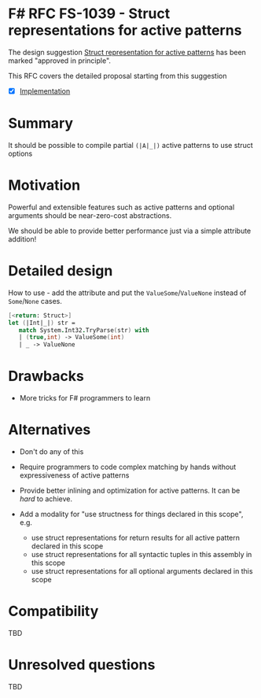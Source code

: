 # F# RFC FS-1039 - Struct representations for active patterns 

The design suggestion [Struct representation for active patterns](https://github.com/fsharp/fslang-suggestions/issues/612) has been marked "approved in principle".

This RFC covers the detailed proposal starting from this suggestion

* [x] [Implementation](https://github.com/dotnet/fsharp/pull/10338)

# Summary
[summary]: #summary

It should be possible to compile partial `(|A|_|)` active patterns to use struct options

# Motivation

Powerful and extensible features such as active patterns and optional arguments should be near-zero-cost abstractions. 

We should be able to provide better performance just via a simple attribute addition!

# Detailed design

How to use - add the attribute and put the `ValueSome`/`ValueNone` instead of `Some`/`None` cases.

```fsharp
[<return: Struct>]
let (|Int|_|) str =
   match System.Int32.TryParse(str) with
   | (true,int) -> ValueSome(int)
   | _ -> ValueNone
```

# Drawbacks

- More tricks for F# programmers to learn

# Alternatives

- Don't do any of this

- Require programmers to code complex matching by hands without expressiveness of active patterns

- Provide better inlining and optimization for active patterns. It can be _hard_ to achieve.

- Add a modality for "use structness for things declared in this scope", e.g.
  * use struct representations for return results for all active pattern declared in this scope
  * use struct representations for all syntactic tuples in this assembly in this scope
  * use struct representations for all optional arguments declared in this scope

# Compatibility

TBD

# Unresolved questions

TBD
